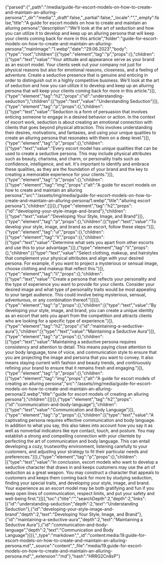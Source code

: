 {"parsed":{"_path":"/media/guide-for-escort-models-on-how-to-create-and-maintain-an-alluring-persona","_dir":"media","_draft":false,"_partial":false,"_locale":"","_empty":false,"title":"A guide for escort models on how to create and maintain an alluring persona","description":"We'll look at the art of seduction and how you can utilize it to develop and keep up an alluring persona that will keep your clients coming back for more in this article","folder":"guide-for-escort-models-on-how-to-create-and-maintain-an-alluring-persona","mainImage":"1.webp","date":"29.06.2023","body":{"type":"root","children":[{"type":"element","tag":"p","props":{},"children":[{"type":"text","value":"Your attitude and appearance serve as your brand as an escort model. Your clients seek out your company not just for physical reasons but also for emotional reasons, closeness, and a feeling of adventure. Create a seductive presence that is genuine and enticing in order to distinguish out in a highly competitive business. We'll look at the art of seduction and how you can utilize it to develop and keep up an alluring persona that will keep your clients coming back for more in this article."}]},{"type":"element","tag":"h2","props":{"id":"understanding-seduction"},"children":[{"type":"text","value":"Understanding Seduction"}]},{"type":"element","tag":"p","props":{},"children":[{"type":"text","value":"Seduction is a form of persuasion that involves enticing someone to engage in a desired behavior or action. In the context of escort work, seduction is about creating an emotional connection with clients that goes beyond physical attraction. This involves understanding their desires, motivations, and fantasies, and using your unique qualities to create an alluring persona that resonates with them on a deep level."}]},{"type":"element","tag":"p","props":{},"children":[{"type":"text","value":"Every escort model has unique qualities that can be used to create a seductive persona. This may include physical attributes such as beauty, charisma, and charm, or personality traits such as confidence, intelligence, and wit. It's important to identify and embrace these qualities, as they are the foundation of your brand and the key to creating a memorable experience for your clients."}]},{"type":"element","tag":"p","props":{},"children":[{"type":"element","tag":"img","props":{"alt":"A guide for escort models on how to create and maintain an alluring persona","src":"/assets/img/media/guide-for-escort-models-on-how-to-create-and-maintain-an-alluring-persona/1.webp","title":"alluring escort persona"},"children":[]}]},{"type":"element","tag":"h2","props":{"id":"developing-your-style-image-and-brand"},"children":[{"type":"text","value":"Developing Your Style, Image, and Brand"}]},{"type":"element","tag":"p","props":{},"children":[{"type":"text","value":"To develop your style, image, and brand as an escort, follow these steps:"}]},{"type":"element","tag":"ul","props":{},"children":[{"type":"element","tag":"li","props":{},"children":[{"type":"text","value":"Determine what sets you apart from other escorts and use this to your advantage."}]},{"type":"element","tag":"li","props":{},"children":[{"type":"text","value":"Select clothing, makeup, and hairstyles that complement your physical attributes and align with your desired persona. For example, if you want to project a mysterious or sensual image, choose clothing and makeup that reflect this."}]},{"type":"element","tag":"li","props":{},"children":[{"type":"text","value":"Create a persona that reflects your personality and the type of experience you want to provide for your clients. Consider your desired image and what type of personality traits would be most appealing to your target audience. This could involve being mysterious, sensual, adventurous, or any combination thereof."}]}]},{"type":"element","tag":"p","props":{},"children":[{"type":"text","value":"By developing your style, image, and brand, you can create a unique identity as an escort that sets you apart from the competition and attracts clients who are looking for a specific type of experience."}]},{"type":"element","tag":"h2","props":{"id":"maintaining-a-seductive-aura"},"children":[{"type":"text","value":"Maintaining a Seductive Aura"}]},{"type":"element","tag":"p","props":{},"children":[{"type":"text","value":"Maintaining a seductive persona requires consistency and attention to detail. This means paying close attention to your body language, tone of voice, and communication style to ensure that you are projecting the image and persona that you want to convey. It also means staying current with fashion and beauty trends, and continuously refining your brand to ensure that it remains fresh and engaging."}]},{"type":"element","tag":"p","props":{},"children":[{"type":"element","tag":"img","props":{"alt":"A guide for escort models of creating an alluring persona","src":"/assets/img/media/guide-for-escort-models-on-how-to-create-and-maintain-an-alluring-persona/2.webp","title":"guide for escort models of creating an alluring persona"},"children":[]}]},{"type":"element","tag":"h2","props":{"id":"communication-and-body-language"},"children":[{"type":"text","value":"Communication and Body Language"}]},{"type":"element","tag":"p","props":{},"children":[{"type":"text","value":"A captivating persona requires effective communication and body language. In addition to what you say, this also takes into account how you say it as well as nonverbal indicators like eye contact, touch, and posture. You may establish a strong and compelling connection with your clientele by perfecting the art of communication and body language. This can entail developing a cozy, trustworthy environment, listening carefully to your customers, and adjusting your strategy to fit their particular needs and preferences."}]},{"type":"element","tag":"p","props":{},"children":[{"type":"text","value":"In conclusion, escort models who want to develop a seductive character that draws in and keeps customers may use the art of seduction as a great weapon. You may construct a character that appeals to customers and keeps them coming back for more by studying seduction, finding your special traits, and developing your style, image, and brand. Your experience as an escort model may be both gratifying and fun if you keep open lines of communication, respect limits, and put your safety and well-being first."}]}],"toc":{"title":"","searchDepth":2,"depth":2,"links":[{"id":"understanding-seduction","depth":2,"text":"Understanding Seduction"},{"id":"developing-your-style-image-and-brand","depth":2,"text":"Developing Your Style, Image, and Brand"},{"id":"maintaining-a-seductive-aura","depth":2,"text":"Maintaining a Seductive Aura"},{"id":"communication-and-body-language","depth":2,"text":"Communication and Body Language"}]}},"_type":"markdown","_id":"content:media:19.guide-for-escort-models-on-how-to-create-and-maintain-an-alluring-persona.md","_source":"content","_file":"media/19.guide-for-escort-models-on-how-to-create-and-maintain-an-alluring-persona.md","_extension":"md"},"hash":"HRRG2Cn8sP"}